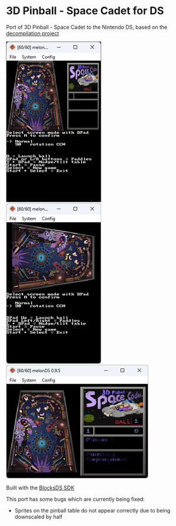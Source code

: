 # 3D Pinball - Space Cadet for DS

Port of 3D Pinball - Space Cadet to the Nintendo DS, based on the [decompilation project](https://github.com/k4zmu2a/SpaceCadetPinball)

![image](screenshot1.png)
![image](screenshot2.png)
![image](screenshot3.png)

Built with the [BlocksDS SDK](https://github.com/blocksds/sdk)

This port has some bugs which are currently being fixed:
* Sprites on the pinball table do not appear correctly due to being downscaled by half

